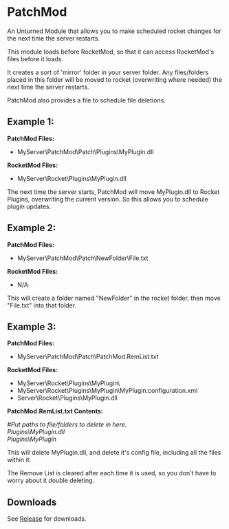 # PatchMod
An Unturned Module that allows you to make scheduled rocket changes for the next time the server restarts.

This module loads before RocketMod, so that it can access RocketMod's files before it loads.

It creates a sort of 'mirror' folder in your server folder. Any files/folders placed in this folder will be moved to rocket (overwriting where needed) the next time the server restarts.

PatchMod also provides a file to schedule file deletions.


## Example 1:

<b>PatchMod Files:</b>

<ul><li>MyServer\PatchMod\Patch\Plugins\MyPlugin.dll</li></ul>

<b>RocketMod Files:</b>

<ul><li>MyServer\Rocket\Plugins\MyPlugin.dll</li></ul>

The next time the server starts, PatchMod will move MyPlugin.dll to Rocket Plugins, overwriting the current version. So this allows you to schedule plugin updates.

## Example 2:

<b>PatchMod Files:</b>

<ul><li>MyServer\PatchMod\Patch\NewFolder\File.txt</li></ul>

<b>RocketMod Files:</b>

<ul><li>N/A</li></ul>

This will create a folder named "NewFolder" in the rocket folder, then move "File.txt" into that folder.

## Example 3:

<b>PatchMod Files:</b>


<ul><li>MyServer\PatchMod\Patch\PatchMod.RemList.txt</li></ul>


<b>RocketMod Files:</b>

<ul>
<li>MyServer\Rocket\Plugins\MyPlugin\</li>
<li>MyServer\Rocket\Plugins\MyPlugin\MyPlugin.configuration.xml</li>
<li>Server\Rocket\Plugins\MyPlugin.dll</li>
</ul>

<b>PatchMod.RemList.txt Contents:</b>
<i>

#Put paths to file/folders to delete in here.<br>
Plugins\MyPlugin.dll<br>
Plugins\MyPlugin
</i>

This will delete MyPlugin.dll, and delete it's config file, including all the files within it.

The Remove List is cleared after each time it is used, so you don't have to worry about it double deleting.

## Downloads

See <a href="https://github.com/ShimmyMySherbet/PatchMod/releases">Release</a> for downloads.
